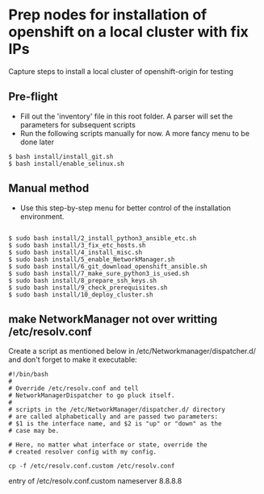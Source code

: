 # Prep nodes for installation of openshift on a local cluster with fix IPs

Capture steps to install a local cluster of openshift-origin for testing

## Pre-flight

* Fill out the 'inventory' file in this root folder. A parser will set the parameters for subsequent scripts
* Run the following scripts manually for now. A more fancy menu to be done later

```
$ bash install/install_git.sh
$ bash install/enable_selinux.sh

```

## Manual method

* Use this step-by-step menu for better control of the installation environment.

```

$ sudo bash install/2_install_python3_ansible_etc.sh
$ sudo bash install/3_fix_etc_hosts.sh
$ sudo bash install/4_install_misc.sh
$ sudo bash install/5_enable_NetworkManager.sh
$ sudo bash install/6_git_download_openshift_ansible.sh
$ sudo bash install/7_make_sure_python3_is_used.sh
$ sudo bash install/8_prepare_ssh_keys.sh
$ sudo bash install/9_check_prerequisites.sh
$ sudo bash install/10_deploy_cluster.sh

```

## make NetworkManager not over writting /etc/resolv.conf

Create a script as mentioned below in /etc/Networkmanager/dispatcher.d/ and don't forget to make it executable:

```
#!/bin/bash
#
# Override /etc/resolv.conf and tell
# NetworkManagerDispatcher to go pluck itself.
#
# scripts in the /etc/NetworkManager/dispatcher.d/ directory
# are called alphabetically and are passed two parameters:
# $1 is the interface name, and $2 is "up" or "down" as the
# case may be.

# Here, no matter what interface or state, override the
# created resolver config with my config.

cp -f /etc/resolv.conf.custom /etc/resolv.conf
```

entry of /etc/resolv.conf.custom
nameserver 8.8.8.8
